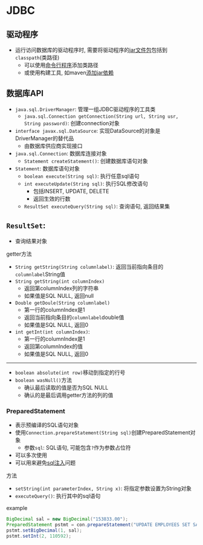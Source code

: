 # JDBC

## 驱动程序

- 运行访问数据库的驱动程序时, 需要将驱动程序的[jar文件包](Java_Jar_File.md)包括到`classpath`(类路径)
  - 可以使用[命令行程序](Java_Command_Java_Options.md)添加类路径 
  - 或使用构建工具, 如maven[添加jar依赖](Maven_Import_Dependency.md)

## 数据库API

- `java.sql.DriverManager`: 管理一组JDBC驱动程序的工具类
  - `java.sql.Connection getConnection(String url, String usr, String password)`: 创建connection对象 
- `interface javax.sql.DataSource`: 实现DataSource的对象是DriverManager的替代品
  - 由数据库供应商实现接口
- `java.sql.Connection`: 数据库连接对象 
  - `Statement createStatement()`: 创建数据库语句对象
- `Statement`: 数据库语句对象
  - `boolean execute(String sql)`: 执行任意sql语句
  - `int executeUpdate(String sql)`: 执行SQL修改语句
    - 包括INSERT, UPDATE, DELETE 
    - 返回生效的行数
  - `ResultSet executeQuery(String sql)`: 查询语句, 返回结果集

## `ResultSet`: 

- 查询结果对象

getter方法

- `String getString(String columnlabel)`: 返回当前指向条目的`columnlabel`String值
- `String getString(int columnIndex)`
  - 返回第columnIndex列的字符串
  - 如果值是SQL NULL, 返回null
- `Double getDoule(String columnlabel)`
  - 第一行的columnIndex是1
  - 返回当前指向条目的`columnlabel`double值
  - 如果值是SQL NULL, 返回0
- `int getInt(int columnIndex)`: 
  - 第一行的columnIndex是1
  - 返回第columnIndex的值
  - 如果值是SQL NULL, 返回0

***

- `boolean absolute(int row)`移动到指定的行号
- `boolean wasNull()`方法
  - 确认最后读取的值是否为SQL NULL
  - 确认的是最后调用getter方法的列的值

### PreparedStatement

- 表示预编译的SQL语句对象
- 使用`Connection.prepareStatement(String sql)`创建PreparedStatement对象
  - 参数`sql`: SQL语句, 可能包含`?`作为参数占位符  
- 可以多次使用
- 可以用来避免[sql注入](SQL_Injection)问题

方法

- `setString(int parameterIndex, String x)`: 将指定参数设置为String对象
- `executeQuery()`: 执行其中的sql语句

example

```java
BigDecimal sal = new BigDecimal("153833.00");
PreparedStatement pstmt = con.prepareStatement("UPDATE EMPLOYEES SET SALARY = ? WHERE ID = ?");
pstmt.setBigDecimal(1, sal);
pstmt.setInt(2, 110592);
```


